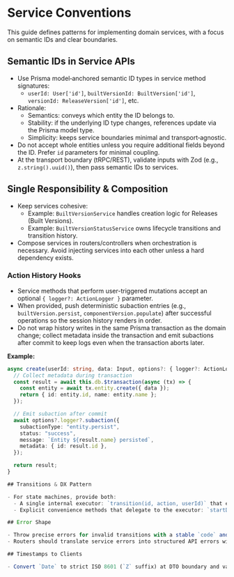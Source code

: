 # Service Conventions

This guide defines patterns for implementing domain services, with a focus on semantic IDs and clear boundaries.

## Semantic IDs in Service APIs

- Use Prisma model‑anchored semantic ID types in service method signatures:
  - `userId: User['id']`, `builtVersionId: BuiltVersion['id']`, `versionId: ReleaseVersion['id']`, etc.
- Rationale:
  - Semantics: conveys which entity the ID belongs to.
  - Stability: if the underlying ID type changes, references update via the Prisma model type.
  - Simplicity: keeps service boundaries minimal and transport‑agnostic.
- Do not accept whole entities unless you require additional fields beyond the ID. Prefer `id` parameters for minimal coupling.
- At the transport boundary (tRPC/REST), validate inputs with Zod (e.g., `z.string().uuid()`), then pass semantic IDs to services.

## Single Responsibility & Composition

- Keep services cohesive:
  - Example: `BuiltVersionService` handles creation logic for Releases (Built Versions).
  - Example: `BuiltVersionStatusService` owns lifecycle transitions and transition history.
- Compose services in routers/controllers when orchestration is necessary. Avoid injecting services into each other unless a hard dependency exists.

### Action History Hooks

- Service methods that perform user-triggered mutations accept an optional `{ logger?: ActionLogger }` parameter.
- When provided, push deterministic subaction entries (e.g., `builtVersion.persist`, `componentVersion.populate`) after successful operations so the session history renders in order.
- Do not wrap history writes in the same Prisma transaction as the domain change; collect metadata inside the transaction and emit subactions after commit to keep logs even when the transaction aborts later.

**Example:**

```typescript
async create(userId: string, data: Input, options?: { logger?: ActionLogger }) {
  // Collect metadata during transaction
  const result = await this.db.$transaction(async (tx) => {
    const entity = await tx.entity.create({ data });
    return { id: entity.id, name: entity.name };
  });

  // Emit subaction after commit
  await options?.logger?.subaction({
    subactionType: "entity.persist",
    status: "success",
    message: `Entity ${result.name} persisted`,
    metadata: { id: result.id },
  });

  return result;
}

## Transitions & DX Pattern

- For state machines, provide both:
  - A single internal executor: `transition(id, action, userId)` that encapsulates validation and persistence.
  - Explicit convenience methods that delegate to the executor: `startDeployment(...)`, `cancelDeployment(...)`, `markActive(...)`, etc., to improve discoverability and enable action‑specific policies later.

## Error Shape

- Throw precise errors for invalid transitions with a stable `code` and `details` object when possible.
- Routers should translate service errors into structured API errors without leaking internal error objects.

## Timestamps to Clients

- Convert `Date` to strict ISO 8601 (`Z` suffix) at DTO boundary and validate with the shared `IsoTimestampSchema`.
